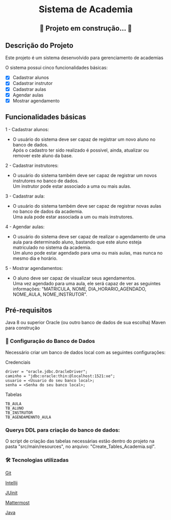 <h1 align="center">Sistema de Academia</h1>

<h2 align="center"> 
	🚧  Projeto  em construção...  🚧
</h2>

## Descrição do Projeto
<p> Este projeto é um sistema desenvolvido para gerenciamento de academias </p>
<p> O sistema possui cinco funcionalidades básicas: </p>

 - [x] Cadastrar alunos
 - [x] Cadastrar instrutor
 - [x] Cadastrar aulas 
 - [x] Agendar aulas
 - [x] Mostrar agendamento

## Funcionalidades básicas
1 - Cadastrar alunos:
- O usuário do sistema deve ser capaz de registrar um novo aluno no banco de dados.  
   Após o cadastro ter sido realizado é possivel, ainda, atualizar ou remover este aluno da base. 

2 - Cadastrar instrutores:
- O usuário do sistema também deve ser capaz de registrar um novos instrutores no banco de dados.  
 Um instrutor pode estar associado a uma ou mais aulas.

3 - Cadastrar aula:
- O usuário do sistema também deve ser capaz de registrar novas aulas no banco de dados da academia.  
 Uma aula pode estar associada a um ou mais instrutores.
  
4 - Agendar aulas:
- O usuário do sistema deve ser capaz de realizar o agendamento de uma aula para determinado aluno, bastando que este aluno esteja matriculado no sistema da academia.  
 Um aluno pode estar agendado para uma ou mais aulas, mas nunca no mesmo dia e horário.

5 - Mostrar agendamentos:
- O aluno deve ser capaz de visualizar seus agendamentos.  
 Uma vez agendado para uma aula, ele será capaz de ver as seguintes informações: "MATRICULA, NOME, DIA_HORARIO_AGENDADO, NOME_AULA, NOME_INSTRUTOR".
  


 ## Pré-requisitos

 Java 8 ou superior
 Oracle (ou outro banco de dados de sua escolha)
 Maven para construção

### 🎲 Configuração do Banco de Dados

Necessário criar um banco de dados local com as seguintes configurações:
 
 Credenciais
 ``` 
driver = "oracle.jdbc.OracleDriver";
caminho = "jdbc:oracle:thin:@localhost:1521:xe";
usuario = <Usuario do seu banco local>;
senha = <Senha do seu banco local>;
 ```

 Tabelas
 ``` 
TB_AULA
TB_ALUNO
TB_INSTRUTOR
TB_AGENDAMENNTO_AULA
 ```
###  Querys DDL para criação do banco de dados:
O script de criação das tabelas necessárias estão dentro do projeto na pasta "src/main/resources", no arquivo: "Create_Tables_Academia.sql".



### 🛠 Tecnologias utilizadas
 [Git](https://git-scm.com/)</p>
 [Intellij](https://www.jetbrains.com/idea/)</p>
 [JUinit](https://junit.org/junit5/)</p>
 [Mattermost](http://mattermost.jeanpaullopes.pro.br:8065/login)</p>
 [Java](https://www.java.com/pt-BR/) </p>
